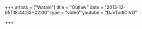 +++
artists = ["Watain"]
title = "Outlaw"
date = "2013-12-05T18:44:53+02:00"
type = "video"
youtube = "DJvTodICIVU"

+++

